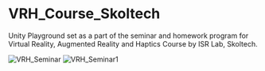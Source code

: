 # VRH_Course_Skoltech
Unity Playground set as a part of the seminar and homework program for Virtual Reality, Augmented Reality and Haptics Course by ISR Lab, Skoltech.




![VRH_Seminar](https://user-images.githubusercontent.com/59257660/234392103-695c9742-ab00-48ae-a582-1f6c6a0bf945.png)
![VRH_Seminar1](https://user-images.githubusercontent.com/59257660/234392146-7637e14c-36d9-48f3-9ab5-9962d21bc5bd.png)
